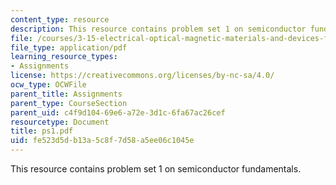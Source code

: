 ```yaml
---
content_type: resource
description: This resource contains problem set 1 on semiconductor fundamentals.
file: /courses/3-15-electrical-optical-magnetic-materials-and-devices-fall-2006/fe523d5db13a5c8f7d58a5ee06c1045e_ps1.pdf
file_type: application/pdf
learning_resource_types:
- Assignments
license: https://creativecommons.org/licenses/by-nc-sa/4.0/
ocw_type: OCWFile
parent_title: Assignments
parent_type: CourseSection
parent_uid: c4f9d104-69e6-a72e-3d1c-6fa67ac26cef
resourcetype: Document
title: ps1.pdf
uid: fe523d5d-b13a-5c8f-7d58-a5ee06c1045e
---
```

This resource contains problem set 1 on semiconductor fundamentals.